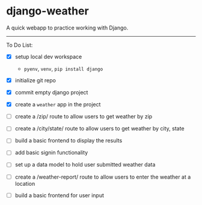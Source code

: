 # django-weather

A quick webapp to practice working with Django.

---

To Do List:

- [x] setup local dev workspace
    - `pyenv`, `venv`, `pip install django`
- [x] initialize git repo

- [x] commit empty django project

- [x] create a `weather` app in the project

- [ ] create a /zip/ route to allow users to get weather by zip

- [ ] create a /city/state/ route to allow users to get weather by city, state

- [ ] build a basic frontend to display the results

- [ ] add basic signin functionality

- [ ] set up a data model to hold user submitted weather data 

- [ ] create a /weather-report/ route to allow users to enter the weather at a location

- [ ] build a basic frontend for user input